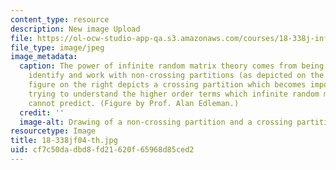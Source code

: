 ```yaml
---
content_type: resource
description: New image Upload
file: https://ol-ocw-studio-app-qa.s3.amazonaws.com/courses/18-338j-infinite-random-matrix-theory-fall-2004/cf7c50dadbd8fd21620f65968d85ced2_18-338jf04-th.jpg
file_type: image/jpeg
image_metadata:
  caption: The power of infinite random matrix theory comes from being able to systematically
    identify and work with non-crossing partitions (as depicted on the left). The
    figure on the right depicts a crossing partition which becomes important when
    trying to understand the higher order terms which infinite random matrix theory
    cannot predict. (Figure by Prof. Alan Edleman.)
  credit: ''
  image-alt: Drawing of a non-crossing partition and a crossing partition.
resourcetype: Image
title: 18-338jf04-th.jpg
uid: cf7c50da-dbd8-fd21-620f-65968d85ced2
---
```

